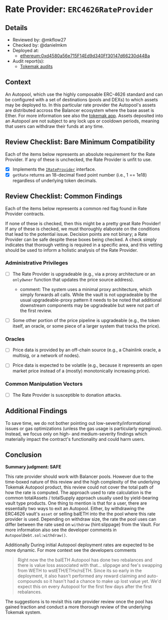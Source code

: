 # Rate Provider: `ERC4626RateProvider`

## Details
- Reviewed by: @mkflow27
- Checked by: @danielmkm
- Deployed at:
    - [ethereum:0xd4580a56e715F14Ed9d340Ff30147d66230d44Ba](https://etherscan.io/address/0xd4580a56e715F14Ed9d340Ff30147d66230d44Ba#readContract)
- Audit report(s):
    - [Tokemak audits](https://docs.tokemak.xyz/developer-docs/security-and-audits)

## Context
An Autopool, which use the highly composable ERC-4626 standard and can be configured with a set of destinations (pools and DEXs) to which assets may be deployed to. In this particular rate provider the Autopool's assets are distributed accross the Balancer ecosystem where the base asset is Ether. For more information see also the [tokemak app](https://app.tokemak.xyz/autopool?id=0x6dC3ce9C57b20131347FDc9089D740DAf6eB34c5). 
Assets deposited into an Autopool are not subject to any lock ups or cooldown periods, meaning that users can withdraw their funds at any time.

## Review Checklist: Bare Minimum Compatibility
Each of the items below represents an absolute requirement for the Rate Provider. If any of these is unchecked, the Rate Provider is unfit to use.

- [x] Implements the [`IRateProvider`](https://github.com/balancer/balancer-v2-monorepo/blob/bc3b3fee6e13e01d2efe610ed8118fdb74dfc1f2/pkg/interfaces/contracts/pool-utils/IRateProvider.sol) interface.
- [x] `getRate` returns an 18-decimal fixed point number (i.e., 1 == 1e18) regardless of underlying token decimals.

## Review Checklist: Common Findings
Each of the items below represents a common red flag found in Rate Provider contracts.

If none of these is checked, then this might be a pretty great Rate Provider! If any of these is checked, we must thoroughly elaborate on the conditions that lead to the potential issue. Decision points are not binary; a Rate Provider can be safe despite these boxes being checked. A check simply indicates that thorough vetting is required in a specific area, and this vetting should be used to inform a holistic analysis of the Rate Provider.

### Administrative Privileges
- [ ] The Rate Provider is upgradeable (e.g., via a proxy architecture or an `onlyOwner` function that updates the price source address).
    - comment: The system uses a minimal proxy architecture, which simply forwards all calls. While the vault is not upgradeable by the usual upgradeable-proxy pattern it needs to be noted that additional downstream components may be upgradeable but were not part of the first review.

- [ ] Some other portion of the price pipeline is upgradeable (e.g., the token itself, an oracle, or some piece of a larger system that tracks the price).

### Oracles
- [ ] Price data is provided by an off-chain source (e.g., a Chainlink oracle, a multisig, or a network of nodes).

- [ ] Price data is expected to be volatile (e.g., because it represents an open market price instead of a (mostly) monotonically increasing price).

### Common Manipulation Vectors
- [ ] The Rate Provider is susceptible to donation attacks.

## Additional Findings
To save time, we do not bother pointing out low-severity/informational issues or gas optimizations (unless the gas usage is particularly egregious). Instead, we focus only on high- and medium-severity findings which materially impact the contract's functionality and could harm users.

## Conclusion
**Summary judgment: SAFE**

This rate provider should work with Balancer pools. However due to the time-boxed nature of this review and the high complexity of the underlying Tokemak Autopool product, this review could not cover the total path of how the rate is computed. The approach used to rate calculation is the common totalAssets / totalSupply approach usually used by yield-bearing vault type products. One thing to mention is that for a user, there are essentially two ways to exit an Autopool. Either, by withdrawing the ERC4626 vault's `asset` or selling balETH into the the pool where this rate provider is used. Depending on withdraw size, the rate the pool uses can differ between the rate used on `withdraw` (hint:slippage) from the Vault. For more information also see the developer comments in `AutopoolDebt.sol:withdraw()`.

Additionally During initial Autopool deployment rates are expected to be more dynamic. For more context see the developers comments
> Right now the the balETH Autopool has done two rebalances and there is value loss associated with that... slippage and fee's swapping from WETH to wstETH/ETHx/rsETH.  Since its so early in the deployment, it also hasn't performed any reward claiming and auto-compounds so it hasn't had a chance to make up lost value yet. We'd expect this on every Autopool for the first few days after the first rebalances.


The suggestions is to revisit this rate provider review once the pool has gained traction and conduct a more thorough review of the underlying Tokemak system. 